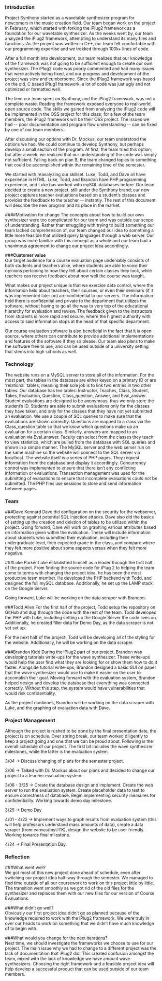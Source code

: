 ### **Introduction** <br />
Project Synthony started as a wavetable synthesizer program for newcomers in the music creation field. Our team began work on the project in February, which started with forking the iPlug2 framework as a foundation for our wavetable synthesizer. As the weeks went by, our team analyzed the iPlug2 framework, attempting to understand its many files and functions.  As the project was written in C++, our team felt comfortable with our programming expertise and we trekked through 100k+ lines of code. <br />

After a full month into development, our team realized that our knowledge of the framework was not going to be sufficient enough to create our own synthesizer. The iPlug2 code was poorly commented and had many issues that were actively being fixed, and our progress and development of the project was slow and cumbersome.  Since the iPlug2 framework was based on the old, C based iPlug1 framework, a lot of code was just ugly and not optimized or formatted well.  <br />

The time our team spent on Synthony, and the iPlug2 framework, was not a complete waste.  Reading the framework exposed everyone to real-world, open source code.  The skills we gained from analyzing the iPlug2 code will be implemented in the OSS project for this class; for a few of the team members, the iPlug2 framework will be their OSS project.  The issues we had -- poor documentation and program flow understanding -- can be fixed by one of our team members.  <br />

After discussing our options with Dr. Mockus, our team understood the options we had.  We could continue to develop Synthony, but perhaps develop a small section of the program.  At first, the team tried this option; but after a week, we realized that our understanding of the code was simply not sufficient.  Falling back on plan B, the team changed topics to something that could be accomplished within the remaining time of the semester. <br />

We started with reanalyzing our skillset.  Luke, Todd, and Dave all have experience in HTML.  Luke, Todd, and Brandon have PHP programming experience, and Luke has worked with mySQL databases before.  Our team decided to create a new project, still under the Synthony brand; our new project captures teacher evaluations based on a student’s classes and provides the feedback to the teacher -- instantly.  The rest of this document will describe the new program and its place in the market. <br />

####Motivation for change
The concepts about how to build our own synthesizer were too complicated for our team and was outside our scope of understanding. Rather than struggling with trying to build something our team lacked comprehension of, our team changed our idea to something a little more feasible that utilized query languages through a web server. Our group was more familiar with this concept as a whole and our team had a unanimous agreement to change our project idea accordingly.<br />

###**Customer value** <br />
Our target audience for a course evaluation page undeniably consists of both students and teachers alike, where students are able to voice their opinions pertaining to how they felt about certain classes they took, while teachers can receive feedback about how well the course was taught. <br />

What makes our project unique is that we exercise data control, where the information held about teachers, their courses, or even their seminars (if it was implemented later on) are confidential to our servers. The information held there is confidential and private to the department that utilizes the software, without having to go all the way to very top of the educational hierarchy for evaluation and review. The feedback given to the instructors from students is more rapid and secure, where the highest authority with access to said information stops at the head of that specific department. <br />

Our course evaluation software is also beneficial in the fact that it is open source, where others can contribute to provide additional implementations and features of the software if they so please. Our team also plans to make the software free to use, and can be used outside of a university setting that stems into high schools as well. <br />

### **Technology** <br />

The website runs on a MySQL server to store all of the information. For the most part, the tables in the database are either keyed on a primary ID or are ‘relational’ tables, meaning their sole job is to link two entries in two other tables. Our database has ten tables: Instructor, Teaches, Class, Student, Takes, Evaluation, Question, Class_question, Answer, and Eval_answer. Student evaluations are designed to be anonymous, thus we only store the student’s ID. Students are able to submit evaluations only for the classes they have taken, and only for the classes that they have not yet submitted an evaluation. We use a couple of SQL queries to make sure that the evaluations are shown correctly. Questions are mapped to a class via the Class_question table so that we know which questions make up an evaluation for a certain class. Similarly, answers are mapped to an evaluation via Eval_answer. Faculty can select from the classes they teach to view statistics, which are pulled from the database with SQL queries and shown in a simple manner. The MySQL server and the web server run on the same machine so the website will connect to the SQL server via localhost. The website itself is a series of PHP pages. They request information from the database and display it accordingly. Concurrency control was implemented to ensure that there isn’t any conflicting information or evaluations. Transaction management was used for the submitting of evaluations to ensure that incomplete evaluations could not be submitted. The PHP files use sessions to store and send information between pages. <br />

### **Team** <br />

###Dave Kennard 
Dave did configuration on the security for the webserver, protecting against potential SQL injection attacks. Dave also did the basics of setting up the creation and deletion of tables to be utilized within the project. Going forward, Dave will work on graphing various attributes based on information given within the evaluation. These will include information about students who submitted their evaluation, including their undergraduate level, their expected grade in the class, and compare where they felt more positive about some aspects versus when they felt more negative. <br />

###Luke Parker
Luke established himself as a leader through the first half of the project.  From finding the source code for iPlug 2 to helping the team come to terms with changing the project idea, he has been the most productive team member.  He developed the PHP backend with Todd, and designed the full mySQL database.  Additionally, he set up the LAMP stack on the Google Server. <br />

Going forward, Luke will be working on the data scraper with Brandon. <br />

###Todd Allen
For the first half of the project, Todd setup the repository on GitHub and dug through the code with the rest of the team.  Todd developed the PHP with Luke, including setting up the Google Server the code lives on. Additionally, he created filler data for Demo Day, as the data scraper is not yet set up.   <br />

For the next half of the project, Todd will be developing all of the styling for the website.  Additionally, he will be working on the data scraper. <br />

###Brandon Kidd
During the iPlug2 part of our project, Brandon was developing tutorials write-ups for the wave synthesizer. These write-ups would help the user find what they are looking for or show them how to do it faster. Alongside tutorial write-ups, Brandon designed a basic GUI on paper that the wave synthesizer would use to make it easier on the user to accomplish their goal. Moving forward with the evaluation system, Brandon helped design and develop the database that everything was connected correctly. Without this step, the system would have vulnerabilities that would risk confidentiality. <br />

As the project continues, Brandon will be working on the data scraper with Luke, and the graphing of evaluation data with Dave. <br />

### **Project Management** <br />

Although the project is rushed to be done by the final presentation date, the project is on schedule. Over spring break, our team worked diligently to keep a project going and one that we can be proud about. Following is the overall schedule of our project. The first bit includes the wave synthesizer milestones, while the latter is the evaluation system. <br />

3/04 -> Discuss changing of plans for the semester project. <br />

3/06 -> Talked with Dr. Mockus about our plans and decided to change our project to a teacher evaluation system.<br />

3/08 - 3/25 -> Create the database design and implement. Create the web server to run the evaluation system. Create placeholder data to test to ensure correctness of database. Begin implementing security measures for confidentiality. Working towards demo day milestone. <br />

3/29 -> Demo Day  <br />

4/01 - 4/22 -> Implement ways to graph results from evaluation system (this will help professors understand mass amounts of data), create a data scraper (from canvas/myUTK), design the website to be user friendly. Working towards final milestone. <br />

4/24 -> Final Presentation Day. <br />
### **Reflection** <br />
###What went well?<br />
We got most of this new project done ahead of schedule, even after switching our project idea half-way through the semester. We managed to find time outside of all our coursework to work on this project little by little. The transition went smoothly as we got rid of the old files for the synthesizer and replaced them with our new files for our version of Course Evaluations. <br />
 
###What didn’t go well?<br />
Obviously our first project idea didn’t go as planned because of the knowledge required to work with the iPlug2 framework. We were truly in over our heads to work on something that we didn’t have much knowledge of to begin with. <br />

###What would you change for the next iterations?<br />
Next time, we should investigate the frameworks we choose to use for our project. The main issue why we had to change to a different project was the lack of documentation that iPlug2 did. This created confusion amongst the team, mixed with the lack of knowledge we have amount wave synthesizers. Choosing the right framework and a feasible project idea will help develop a successful product that can be used outside of our team members. <br />
